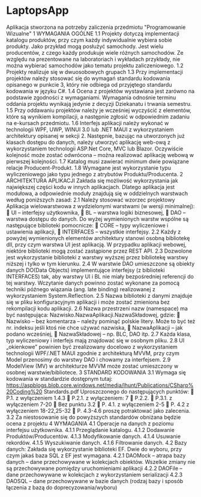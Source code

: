 # LaptopsApp
Aplikacja stworzona na potrzeby zaliczenia przedmiotu "Programowanie Wizualne" 
1 WYMAGANIA OGÓLNE
1.1 Projekty dotyczą implementacji katalogu produktów, przy czym każdy indywidualnie
wybiera sobie produkty. Jako przykład mogą posłużyć samochody. Jest wielu producentów,
z czego każdy produkuje wiele różnych samochodów. Ze względu na prezentowane na
laboratoriach i wykładach przykłady, nie można wybierać samochodów jako tematu
projektu zaliczeniowego.
1.2 Projekty realizuje się w dwuosobowych grupach
1.3 Przy implementacji projektów należy stosować się do wymagań standardu kodowania
opisanego w punkcie 3, który nie odbiega od przyjętego standardu kodowania w języku C#.
1.4 Ocena z projektów wystawiana jest zarówno na podstawie zgodności z wymaganiami.
Wymagania odnośnie terminu oddania projektu wynikają jedynie z decyzji Dziekanatu i
trwania semestru.
1.5 Przy oddawaniu projektów należy je wcześniej wyczyścić z elementów, które są wynikiem
kompilacji, a następnie zgłosić w odpowiednim zadaniu na e-kursach przedmiotu.
1.6 Interfejs aplikacji należy wykonać w technologii WPF, UWP, WINUI 3.0 lub .NET MAUI z
wykorzystaniem architektury opisanej w sekcji 2. Następnie, bazując na utworzonych już
klasach dostępu do danych, należy utworzyć aplikację web-ową z wykorzystaniem
technologii ASP.Net Core, MVC lub Blazor. Oczywiście kolejność może zostać odwrócona –
można realizować aplikację webową w pierwszej kolejności.
1.7 Katalog musi zawierać minimum dwie powiązane relacje Producent-Produkt.
1.8 Wymagane jest wykorzystanie typu wyliczeniowego jako typu jednego z atrybutów
Produktu/Producenta.
2 ARCHITEKTURA APLIKACJI
Zakłada się możliwość wykorzystania jak największej części kodu w innych aplikacjach. Dlatego
aplikacja jest modułowa, a odpowiednie moduły znajdują się w oddzielnych warstwach według
poniższych zasad:
2.1 Należy stosować wzorzec projektowy Aplikacja wielowarstwowa z wydzielonymi
warstwami (w wersji minimalnej):
 UI – interfejsy użytkownika,
 BL – warstwa logiki biznesowej,
 DAO – warstwa dostępu do danych.
Do wyżej wymienionych warstw wspólne są następujące biblioteki pomocnicze:
 CORE – typy wyliczeniowe i ustawienia aplikacji,
 INTERFACES – wszystkie interfejsy.
2.2 Każdy z powyżej wymienionych elementów architektury stanowi osobną bibliotekę dll, przy
czym warstwa UI jest aplikacją. W przypadku aplikacji webowej, niektóre biblioteki mogą
zostać zastąpione przez REST API.
2.3 Dozwolone jest wykorzystanie biblioteki z warstwy wyższej przez bibliotekę warstwy niższej
i tylko w tym kierunku.
2.4 W warstwie DAO umieszczone są obiekty danych DO(Data Objects) implementujące
interfejsy (z biblioteki INTERFACES) tak, aby warstwy UI i BL nie miały bezpośredniej
referencji do tej warstwy. Wczytanie danych powinno zostać wykonane za pomocą techniki
późnego wiązania (ang. late binding) realizowanej z wykorzystaniem System.Reflection.
2.5 Nazwa biblioteki z danymi znajduje się w pliku konfiguracyjnym aplikacji i może zostać
zmieniona bez rekompilacji kodu aplikacji.
2.6 Nazwa przestrzeni nazw (namespace) ma być następująca:
Nazwisko.NazwaAplikacji.NazwaSkładowej, gdzie:
 Nazwisko – bez komentarza – należy pominąć polskie litery. Może to być też nr.
indeksu jeśli ktoś nie chce używać nazwiska,
 NazwaAplikacji – jak podano wcześniej,
 NazwaSkładowej – np. BLC, DAO itp.
2.7 Każda klasa, typ wyliczeniowy i interfejs mają znajdować się w osobnym pliku.
2.8 UI „okienkowe” powinien być zrealizowany docelowo z wykorzystaniem technologii
WPF/.NET MAUI zgodnie z architekturą MVVM, przy czym Model przenosimy do warstwy
DAO i chowamy za interfejsem.
2.9 ModelView (MV) w architekturze MVVM może zostać umieszczony w osobnej
warstwie/bibliotece.
3 STANDARD KODOWANIA
3.1 Wymaga się kodowania w standardzie dostępnym tutaj:
https://aspblogs.blob.core.windows.net/media/lhunt/Publications/CSharp%20Coding%20
Standards.pdf
Uproszczonego do następujących punktów:
 P.1. z wyłączeniem 1.4.3
 P.2.1. z wyłączeniem: 7
 P.2.2.
 P.3.1. z wyłączeniem 7-20
 Bez punktu 3.2
 P. 4.1. z wyłączeniem 2-5
 P. 4.2 z wyłączeniem 18-22,25-32
 P. 4.3-4.6 proszę potraktować jako zalecenia.
3.2 Za niestosowanie się do powyższych standardów obniżana będzie ocena z projektu
4 WYMAGANIA
4.1 Operacje na danych z poziomu interfejsu użytkownika.
4.1.1 Przeglądanie katalogu.
4.1.2 Dodawanie Produktów/Producentów.
4.1.3 Modyfikowanie danych.
4.1.4 Usuwanie rekordów.
4.1.5 Wyszukiwanie danych.
4.1.6 Filtrowanie danych.
4.2 Bazy danych:
Zakłada się wykorzystanie biblioteki EF. Dwie do wyboru, przy czym jakaś baza SQL z EF
jest wymagana.
4.2.1 DAOMock – atrapa bazy danych – dane przechowywane w kolekcjach obiektów. Wszelkie zmiany
nie są przechowywane pomiędzy uruchomieniami aplikacji
4.2.2 DAOFile – dane przechowywane w kolekcjach z wykorzystaniem serializacji
4.2.3 DAOSQL – dane przechowywane w bazie danych (rodzaj bazy i sposób łączenia z bazą do
doprecyzowania/wyboru)
